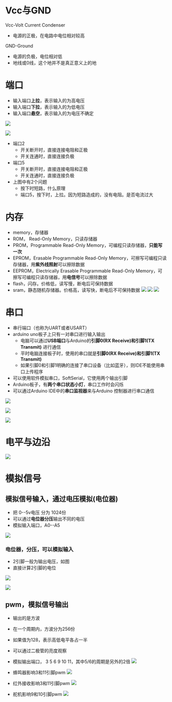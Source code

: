 # Vcc与GND 
Vcc-Volt Current Condenser
- 电源的正极，在电路中电位相对较高

GND-Ground
- 电源的负极，电位相对低
- 地线或0线，这个地并不是真正意义上的地

# 端口
- 输入端口**上拉**，表示输入的为高电压
- 输入端口**下拉**，表示输入的为低电压
- 输入端口**悬空**，表示输入的为电压不确定

![](../../photo/Pasted%20image%2020221118180957.png)

![](../../photo/Pasted%20image%2020221118182825.png)
- 端口2
	- 开关断开时，直接连接电阻和正极
	- 开关连通时，直接连接负极
- 端口5
	- 开关断开时，直接连接电阻和正极
	- 开关连通时，直接连接负极
- 上图中有2个问题
	- 按下时短路，什么原理
	- 端口5，按下时，上拉。因为短路造成的，没有电阻。是否电流过大

# 内存
- memory，存储器
- ROM， Read-Only Memory，只读存储器
- PROM，Programmable Read-Only Memory，可编程只读存储器，**只能写一次**
- EPROM，Erasable Programmable Read-Only Memory，可擦写可编程只读存储器，用**紫外线照射**可以擦除数据
- EEPROM，Electrically Erasable Programmable Read-Only Memory，可擦写可编程只读存储器，用**电信号**可以擦除数据
- flash，闪存。价格低，读写慢，断电后可保持数据
- sram，静态随机存储器。价格高，读写快，断电后不可保持数据
![](../../photo/Pasted%20image%2020221128182644.png)
![](../../photo/Pasted%20image%2020221128182707.png)
![](../../photo/Pasted%20image%2020221128183015.png)

# 串口
- 串行端口（也称为UART或者USART）
- arduino uno板子上只有一对串口进行输入输出
	- 电脑可以通过**USB端口**与Arduino的**引脚0(RX Receive)和引脚1(TX Transmit)** 进行通信
	- 平时电脑连接板子时，使用的串口就是**引脚0(RX Receive)和引脚1(TX Transmit)**
	- 如果引脚0和引脚1明确的连接了串口设备（比如蓝牙），则IDE不能使用串口上传程序
- 可以使用软件模拟串口，SoftSerial，它使用两个输出引脚
- Arduino板子，有**两个串口状态小灯**，串口工作时会闪烁
- 可以通过Arduino IDE中的**串口监视器**来与Arduino 控制器进行串口通信

![](../../photo/Pasted%20image%2020221125165226.png)

![](../../photo/Pasted%20image%2020221125165013.png)

![](../../photo/Pasted%20image%2020221125164956.png)

# 电平与边沿
![](../../photo/Pasted%20image%2020221116151338.png)

# 模拟信号
## 模拟信号输入，通过电压模拟(电位器)
- 把 0--5v电压 分为 1024份
- 可以通过**电位器分压**输出不同的电压
- 模拟输入端口，A0--A5

![](../../photo/Pasted%20image%2020221118171419.png)
### 电位器，分压，可以模拟输入
- 2引脚一般为输出电压，如图
- 直接计算2引脚的电位

![](../../photo/Pasted%20image%2020221118173232.png)


![](../../photo/Pasted%20image%2020221118173033.png)

## pwm，模拟信号输出
- 输出的是方波
- 在一个周期内，方波分为256份
- 如果值为128，表示高低电平各占一半
- 可以通过二极管的亮度观察
- 模拟输出端口， 3 5 6 9 10 11，其中5/6的周期是另外的2倍
![](../../photo/Pasted%20image%2020221118184739.png)

- 蜂鸣器影响3和11引脚pwm
![](../../photo/Pasted%20image%2020221118190203.png)

- 红外接收影响3和11引脚pwm
![](../../photo/Pasted%20image%2020221118190752.png)

- 舵机影响9和10引脚pwm
![](../../photo/Pasted%20image%2020221118190958.png)

